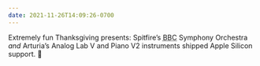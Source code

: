 ```yaml
---
date: 2021-11-26T14:09:26-0700
---
```


Extremely fun Thanksgiving presents: Spitfire’s <abbr title="British Broadcasting Corporation">BBC</abbr> Symphony Orchestra *and* Arturia’s Analog Lab V and Piano V2 instruments shipped Apple Silicon support. 🎉